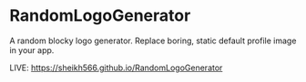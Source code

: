 # RandomLogoGenerator
A random blocky logo generator. 
Replace boring, static default profile image in your app.

LIVE: https://sheikh566.github.io/RandomLogoGenerator

